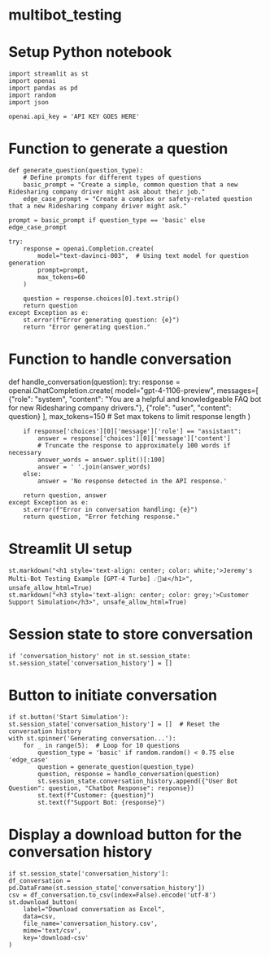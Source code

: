 # multibot_testing 

# Setup Python notebook


    import streamlit as st
    import openai
    import pandas as pd
    import random
    import json
    
    openai.api_key = 'API KEY GOES HERE' 


# Function to generate a question
    def generate_question(question_type):
        # Define prompts for different types of questions
        basic_prompt = "Create a simple, common question that a new Ridesharing company driver might ask about their job."
        edge_case_prompt = "Create a complex or safety-related question that a new Ridesharing company driver might ask."
    
    prompt = basic_prompt if question_type == 'basic' else edge_case_prompt
    
    try:
        response = openai.Completion.create(
            model="text-davinci-003",  # Using text model for question generation
            prompt=prompt,
            max_tokens=60
        )
        
        question = response.choices[0].text.strip()
        return question
    except Exception as e:
        st.error(f"Error generating question: {e}")
        return "Error generating question."

# Function to handle conversation
def handle_conversation(question):
    try:
        response = openai.ChatCompletion.create(
            model="gpt-4-1106-preview",
            messages=[
                {"role": "system", "content": "You are a helpful and knowledgeable FAQ bot for new Ridesharing company drivers."},
                {"role": "user", "content": question}
            ],
            max_tokens=150  # Set max tokens to limit response length
        )
        
        if response['choices'][0]['message']['role'] == "assistant":
            answer = response['choices'][0]['message']['content']
            # Truncate the response to approximately 100 words if necessary
            answer_words = answer.split()[:100]
            answer = ' '.join(answer_words)
        else:
            answer = 'No response detected in the API response.'

        return question, answer
    except Exception as e:
        st.error(f"Error in conversation handling: {e}")
        return question, "Error fetching response."

# Streamlit UI setup
    st.markdown("<h1 style='text-align: center; color: white;'>Jeremy's Multi-Bot Testing Example [GPT-4 Turbo] ☄️🤖📊</h1>", unsafe_allow_html=True)
    st.markdown("<h3 style='text-align: center; color: grey;'>Customer Support Simulation</h3>", unsafe_allow_html=True)

# Session state to store conversation
    if 'conversation_history' not in st.session_state:
    st.session_state['conversation_history'] = []

# Button to initiate conversation
    if st.button('Start Simulation'):
    st.session_state['conversation_history'] = []  # Reset the conversation history
    with st.spinner('Generating conversation...'):
        for _ in range(5):  # Loop for 10 questions
            question_type = 'basic' if random.random() < 0.75 else 'edge_case'
            question = generate_question(question_type)
            question, response = handle_conversation(question)
            st.session_state.conversation_history.append({"User Bot Question": question, "Chatbot Response": response})
            st.text(f"Customer: {question}")
            st.text(f"Support Bot: {response}")

# Display a download button for the conversation history
    if st.session_state['conversation_history']:
    df_conversation = pd.DataFrame(st.session_state['conversation_history'])
    csv = df_conversation.to_csv(index=False).encode('utf-8')
    st.download_button(
        label="Download conversation as Excel",
        data=csv,
        file_name='conversation_history.csv',
        mime='text/csv',
        key='download-csv'
    )
